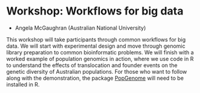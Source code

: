 # Workshop: Workflows for big data

- Angela McGaughran (Australian National University)

This workshop will take participants through common workflows for big data. We will start with experimental design and move through genomic library preparation to common bioinformatic problems. We will finish with a worked example of population genomics in action, where we use code in R to understand the effects of translocation and founder events on the genetic diversity of Australian populations. For those who want to follow along with the demonstration, the package [PopGenome](https://cran.r-project.org/web/packages/PopGenome/index.html) will need to be installed in R.
